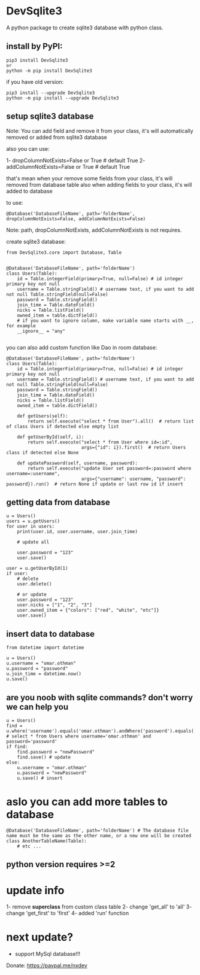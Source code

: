 # DevSqlite3
A python package to create sqlite3 database with python class.

## install by PyPI:

```
pip3 install DevSqlite3
or
python -m pip install DevSqlite3
```

if you have old version:
```
pip3 install --upgrade DevSqlite3
python -m pip install --upgrade DevSqlite3
```

## setup sqlite3 database

Note: You can add field and remove it from your class, it's will automatically removed or added from sqlite3 database

also you can use:

1- dropColumnNotExists=False or True # default True
2- addColumnNotExists=False or True # default True

that's mean when your remove some fields from your class, it's will removed from database table also when adding fields to your class, it's will added to database

to use:
```
@Database('DatabaseFileName', path='folderName', dropColumnNotExists=False, addColumnNotExists=False)
```

Note: path, dropColumnNotExists, addColumnNotExists is not requires.

create sqlite3 database:

```
from DevSqlite3.core import Database, Table


@Database('DatabaseFileName', path='folderName')
class Users(Table):
	id = Table.integerField(primary=True, null=False) # id integer primary key not null
	username = Table.stringField() # username text, if you want to add not null Table.stringField(null=False)
	password = Table.stringField()
	join_time = Table.dateField()
	nicks = Table.listField()
	owned_item = table.dictField()
	# if you want to ignore column, make variable name starts with __, for example
	__ignore__ = "any"
	
```

you can also add custom function like Dao in room database:

```
@Database('DatabaseFileName', path='folderName')
class Users(Table):
	id = Table.integerField(primary=True, null=False) # id integer primary key not null
	username = Table.stringField() # username text, if you want to add not null Table.stringField(null=False)
	password = Table.stringField()
	join_time = Table.dateField()
	nicks = Table.listField()
	owned_item = table.dictField()
	
    def getUsers(self):
        return self.execute("select * from User").all()  # return list of class Users if detected else empty list

    def getUserById(self, i):
        return self.execute("select * from User where id=:id",
                            args={"id": i}).first()  # return Users class if detected else None

    def updatePassword(self, username, password):
        return self.execute("update User set password=:password where username=:username",
                            args={"username": username, "password": password}).run()  # return None if update or last row id if insert
```

## getting data from database
```
u = Users()
users = u.getUsers()
for user in users:
	print(user.id, user.username, user.join_time)
	
	# update all
	
	user.password = "123"
	user.save()

user = u.getUserById(1)
if user:
	# delete
	user.delete()
	
	# or update
	user.password = "123"
	user.nicks = ["1", "2", "3"]
	user.owned_item = {"colors": ["red", "white", "etc"]}
	user.save()
```

## insert data to database
```
from datetime import datetime

u = Users()
u.username = "omar.othman"
u.password = "password"
u.join_time = datetime.now()
u.save()

```

## are you noob with sqlite commands? don't worry we can help you
```
u = Users()
find = u.where('username').equals('omar.othman').andWhere('password').equals('password').first() # select * from Users where username='omar.othman' and password='password'
if find:
	find.password = "newPassword"
	find.save() # update
else:
	u.username = "omar.othman"
	u.password = "newPassword"
	u.save() # insert
```

# aslo you can add more tables to database

```
@Database('DatabaseFileName', path='folderName') # The database file name must be the same as the other name, or a new one will be created
class AnotherTableName(Table):
	# etc ...
```



## python version requires >=2


# update info
1- remove __superclass__ from custom class table
2- change 'get_all' to 'all'
3- change 'get_first' to 'first'
4- added 'run' function


# next update?
* support MySql database!!!


Donate: https://paypal.me/nxdev








		
